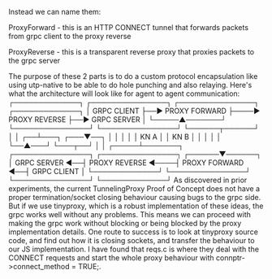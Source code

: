 Instead we can name them:


ProxyForward - this is an HTTP CONNECT tunnel that forwards packets from grpc client to the proxy reverse

ProxyReverse - this is a transparent reverse proxy that proxies packets to the grpc server

The purpose of these 2 parts is to do a custom protocol encapsulation like using utp-native to be able to do hole punching and also relaying.
Here's what the architecture will look like for agent to agent communication:
┌─────────────┐  ┌───────────────┐    ┌───────────────┐  ┌─────────────┐
│ GRPC CLIENT ├──► PROXY FORWARD ├────► PROXY REVERSE ├──► GRPC SERVER │
└─────▲───────┘  └───────────────┘    └───────────────┘  └──────┬──────┘
      │                                                         │
   ┌──┴───┐                                                 ┌───▼──┐
   │      │                                                 │      │
   │ KN A │                                                 │ KN B │
   │      │                                                 │      │
   └──▲───┘                                                 └───┬──┘
      │                                                         │
┌─────┴───────┐  ┌───────────────┐    ┌───────────────┐  ┌──────▼──────┐
│ GRPC SERVER ◄──┤ PROXY REVERSE ◄────┤ PROXY FORWARD ◄──┤ GRPC CLIENT │
└─────────────┘  └───────────────┘    └───────────────┘  └─────────────┘
As discovered in prior experiments, the current TunnelingProxy Proof of Concept does not have a proper termination/socket closing behaviour causing bugs to the grpc side. But if we use tinyproxy, which is a robust implementation of these ideas, the grpc works well without any problems. This means we can proceed with making the grpc work without blocking or being blocked by the proxy implementation details.
One route to success is to look at tinyproxy source code, and find out how it is closing sockets, and transfer the behaviour to our JS implementation. I have found that reqs.c is where they deal with the CONNECT requests and start the whole proxy behaviour with connptr->connect_method = TRUE;.